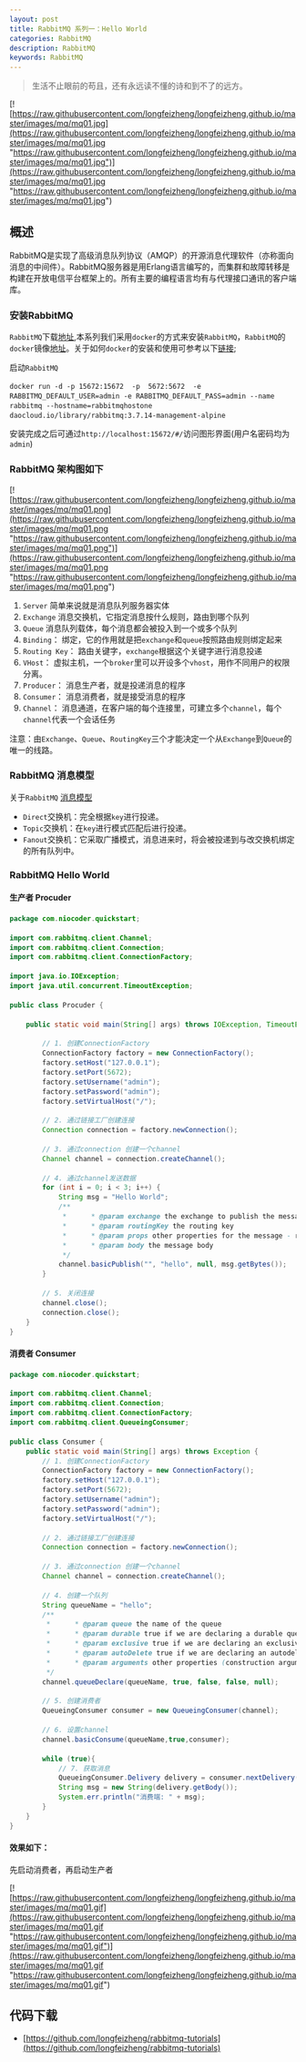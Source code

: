 ```yaml
---
layout: post
title: RabbitMQ 系列一：Hello World
categories: RabbitMQ
description: RabbitMQ
keywords: RabbitMQ
---
```


>生活不止眼前的苟且，还有永远读不懂的诗和到不了的远方。

[![https://raw.githubusercontent.com/longfeizheng/longfeizheng.github.io/master/images/mq/mq01.jpg](https://raw.githubusercontent.com/longfeizheng/longfeizheng.github.io/master/images/mq/mq01.jpg "https://raw.githubusercontent.com/longfeizheng/longfeizheng.github.io/master/images/mq/mq01.jpg")](https://raw.githubusercontent.com/longfeizheng/longfeizheng.github.io/master/images/mq/mq01.jpg "https://raw.githubusercontent.com/longfeizheng/longfeizheng.github.io/master/images/mq/mq01.jpg")

## 概述 ##

RabbitMQ是实现了高级消息队列协议（AMQP）的开源消息代理软件（亦称面向消息的中间件）。RabbitMQ服务器是用Erlang语言编写的，而集群和故障转移是构建在开放电信平台框架上的。所有主要的编程语言均有与代理接口通讯的客户端库。

### 安装RabbitMQ

 `RabbitMQ`下载[地址](https://www.rabbitmq.com/download.html),本系列我们采用`docker`的方式来安装`RabbitMQ`，`RabbitMQ`的`docker`镜像[地址](https://hub.docker.com/_/rabbitmq/)。关于如何`docker`的安装和使用可参考以下[链接](https://niocoder.com/categories/#Docker);

启动`RabbitMQ`

`docker run -d -p 15672:15672  -p  5672:5672  -e RABBITMQ_DEFAULT_USER=admin -e RABBITMQ_DEFAULT_PASS=admin --name rabbitmq --hostname=rabbitmqhostone  daocloud.io/library/rabbitmq:3.7.14-management-alpine`

安装完成之后可通过`http://localhost:15672/#/`访问图形界面(用户名密码均为`admin`)

### RabbitMQ 架构图如下

[![https://raw.githubusercontent.com/longfeizheng/longfeizheng.github.io/master/images/mq/mq01.png](https://raw.githubusercontent.com/longfeizheng/longfeizheng.github.io/master/images/mq/mq01.png "https://raw.githubusercontent.com/longfeizheng/longfeizheng.github.io/master/images/mq/mq01.png")](https://raw.githubusercontent.com/longfeizheng/longfeizheng.github.io/master/images/mq/mq01.png "https://raw.githubusercontent.com/longfeizheng/longfeizheng.github.io/master/images/mq/mq01.png")

1. `Server` 简单来说就是消息队列服务器实体
2. `Exchange` 消息交换机，它指定消息按什么规则，路由到哪个队列
3. `Queue` 消息队列载体，每个消息都会被投入到一个或多个队列
4. `Binding`： 绑定，它的作用就是把`exchange`和`queue`按照路由规则绑定起来
5. `Routing Key`： 路由关键字，`exchange`根据这个关键字进行消息投递
6. `VHost`： 虚拟主机，一个`broker`里可以开设多个`vhost`，用作不同用户的权限分离。
7. `Producer`： 消息生产者，就是投递消息的程序
8. `Consumer`： 消息消费者，就是接受消息的程序
9. `Channel`： 消息通道，在客户端的每个连接里，可建立多个`channel`，每个`channel`代表一个会话任务

注意：由`Exchange`、`Queue`、`RoutingKey`三个才能决定一个从`Exchange`到`Queue`的唯一的线路。

### RabbitMQ 消息模型

关于`RabbitMQ` [消息模型](https://www.rabbitmq.com/getstarted.html)

- `Direct`交换机：完全根据`key`进行投递。
- `Topic`交换机：在`key`进行模式匹配后进行投递。
- `Fanout`交换机：它采取广播模式，消息进来时，将会被投递到与改交换机绑定的所有队列中。

### RabbitMQ Hello World

#### 生产者 Procuder

```java
package com.niocoder.quickstart;

import com.rabbitmq.client.Channel;
import com.rabbitmq.client.Connection;
import com.rabbitmq.client.ConnectionFactory;

import java.io.IOException;
import java.util.concurrent.TimeoutException;

public class Procuder {

    public static void main(String[] args) throws IOException, TimeoutException {

        // 1. 创建ConnectionFactory
        ConnectionFactory factory = new ConnectionFactory();
        factory.setHost("127.0.0.1");
        factory.setPort(5672);
        factory.setUsername("admin");
        factory.setPassword("admin");
        factory.setVirtualHost("/");

        // 2. 通过链接工厂创建连接
        Connection connection = factory.newConnection();

        // 3. 通过connection 创建一个channel
        Channel channel = connection.createChannel();

        // 4. 通过channel发送数据
        for (int i = 0; i < 3; i++) {
            String msg = "Hello World";
            /**
             *      * @param exchange the exchange to publish the message to
             *      * @param routingKey the routing key
             *      * @param props other properties for the message - routing headers etc
             *      * @param body the message body
             */
            channel.basicPublish("", "hello", null, msg.getBytes());
        }

        // 5. 关闭连接
        channel.close();
        connection.close();
    }
}

```

#### 消费者 Consumer


```java
package com.niocoder.quickstart;

import com.rabbitmq.client.Channel;
import com.rabbitmq.client.Connection;
import com.rabbitmq.client.ConnectionFactory;
import com.rabbitmq.client.QueueingConsumer;

public class Consumer {
    public static void main(String[] args) throws Exception {
        // 1. 创建ConnectionFactory
        ConnectionFactory factory = new ConnectionFactory();
        factory.setHost("127.0.0.1");
        factory.setPort(5672);
        factory.setUsername("admin");
        factory.setPassword("admin");
        factory.setVirtualHost("/");

        // 2. 通过链接工厂创建连接
        Connection connection = factory.newConnection();

        // 3. 通过connection 创建一个channel
        Channel channel = connection.createChannel();

        // 4. 创建一个队列
        String queueName = "hello";
        /**
         *      * @param queue the name of the queue
         *      * @param durable true if we are declaring a durable queue (the queue will survive a server restart)
         *      * @param exclusive true if we are declaring an exclusive queue (restricted to this connection)
         *      * @param autoDelete true if we are declaring an autodelete queue (server will delete it when no longer in use)
         *      * @param arguments other properties (construction arguments) for the queue
         */
        channel.queueDeclare(queueName, true, false, false, null);

        // 5. 创建消费者
        QueueingConsumer consumer = new QueueingConsumer(channel);

        // 6. 设置channel
        channel.basicConsume(queueName,true,consumer);

        while (true){
            // 7. 获取消息
            QueueingConsumer.Delivery delivery = consumer.nextDelivery();
            String msg = new String(delivery.getBody());
            System.err.println("消费端: " + msg);
        }
    }
}

```

#### 效果如下：

先启动消费者，再启动生产者

[![https://raw.githubusercontent.com/longfeizheng/longfeizheng.github.io/master/images/mq/mq01.gif](https://raw.githubusercontent.com/longfeizheng/longfeizheng.github.io/master/images/mq/mq01.gif "https://raw.githubusercontent.com/longfeizheng/longfeizheng.github.io/master/images/mq/mq01.gif")](https://raw.githubusercontent.com/longfeizheng/longfeizheng.github.io/master/images/mq/mq01.gif "https://raw.githubusercontent.com/longfeizheng/longfeizheng.github.io/master/images/mq/mq01.gif")

## 代码下载

- [https://github.com/longfeizheng/rabbitmq-tutorials](https://github.com/longfeizheng/rabbitmq-tutorials)
